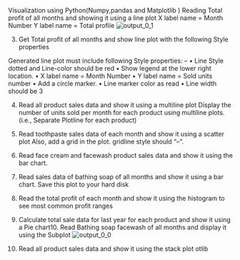  Visualization using Python(Numpy,pandas and Matplotlib )
Reading  Total profit of all months and showing  it using a line plot
X label name = Month Number
Y label name = Total profile
![output_0_1](https://user-images.githubusercontent.com/107675917/195077958-a3c5aee3-9791-402f-acac-567a58affa5b.png)

3.	Get Total profit of all months and show line plot with the following Style properties

   Generated line plot must include following Style properties: –
  •	Line Style dotted and Line-color should be red
  •	Show legend at the lower right location.
  •	X label name = Month Number
  •	Y label name = Sold units number
  •	Add a circle marker.
  •	Line marker color as read
  •	Line width should be 3
 
4.	Read all product sales data and show it  using a multiline plot
   Display the number of units sold per month for each product using multiline plots. (i.e., Separate Plotline for each product)

 
5.	Read toothpaste sales data of each month and show it using a scatter plot
   Also, add a grid in the plot. gridline style should “–“.

6.	Read face cream and facewash product sales data and show it using the bar chart.

7.	Read sales data of bathing soap of all months and show it using a bar chart. Save this plot to your hard disk
 
8.	Read the total profit of each month and show it using the histogram to see most common profit ranges

9.	Calculate total sale data for last year for each product and show it using a Pie chart10.	Read Bathing soap facewash of all months and display it using the Subplot
![output_0_0](https://user-images.githubusercontent.com/107675917/195069387-21bfb868-b008-47de-b3ad-a4771d2a676a.png)


11.	Read all product sales data and show it using the stack plot
otlib 




